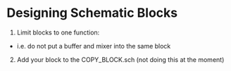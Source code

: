 # Designing Schematic Blocks
1. Limit blocks to one function:
  - i.e. do not put a buffer and mixer into the same block
2. Add your block to the COPY_BLOCK.sch (not doing this at the moment)

